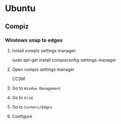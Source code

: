 # Ubuntu

## Compiz

### Windows snap to edges 

1. Install compiz settings manager:
    
    sudo apt-get install compizconfig-settings-manager

2. Open compiz settings manager

    CCSM

3. Go to `Window Management`

4. Go to `Grid`

5. Go to `Corners/Edges`

6. Configure


